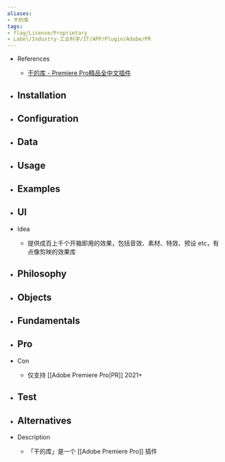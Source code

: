 ```yaml
---
aliases:
- 干的库
tags:
- flag/License/Proprietary
- Label/Industry-工业科学/IT/APP/Plugin/Adobe/PR
---
```


- References
    - [干的库 - Premiere Pro精品全中文插件](https://gan.cool/)

- Installation
    - 

- Configuration
    - 

- Data
    - 

- Usage
    - 

- Examples
    - 

- UI
    - 

- Idea
    - 提供成百上千个开箱即用的效果，包括音效、素材、特效、预设 etc，有点像剪映的效果库

- Philosophy
    - 

- Objects
    - 

- Fundamentals
    - 

- Pro
    - 

- Con
    - 仅支持 [[Adobe Premiere Pro|PR]] 2021+

- Test
    - 

- Alternatives
    - 

- Description
    - 「干的库」是一个 [[Adobe Premiere Pro]] 插件
